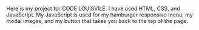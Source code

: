 <!DOCTYPE html>
<html>
    <head>
        <meta charset="utf-8">
        <title>This is the title of my page</title>
    </head>
    <body>
        <p>Here is my project for CODE LOUISVILE. I have used HTML, CSS, and JavaScript.
        My JavaScript is used for my hamburger responsive menu, my modal images, and my button that takes you back to the top of the page.</p>
    </body>
</html>

